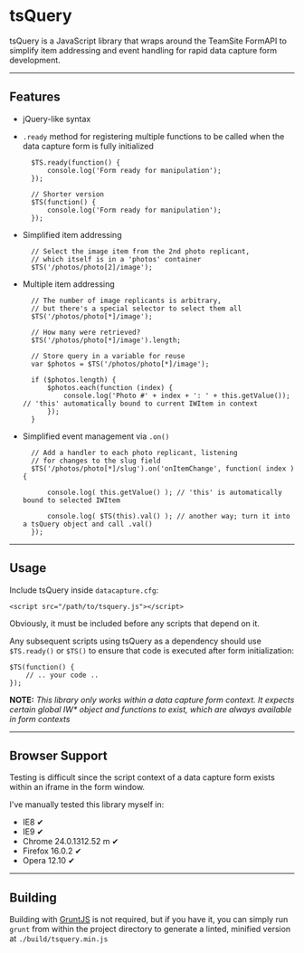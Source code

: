 tsQuery
=======

tsQuery is a JavaScript library that wraps around the TeamSite FormAPI to simplify item addressing and event handling for rapid data capture form development.

<hr/>

## Features

- jQuery-like syntax

- `.ready` method for registering multiple functions to be called when the data capture form is fully initialized

		$TS.ready(function() {
			console.log('Form ready for manipulation');
		});

		// Shorter version
		$TS(function() {
			console.log('Form ready for manipulation');
		});

- Simplified item addressing

		// Select the image item from the 2nd photo replicant,
		// which itself is in a 'photos' container
		$TS('/photos/photo[2]/image');

- Multiple item addressing

		// The number of image replicants is arbitrary,
		// but there's a special selector to select them all
		$TS('/photos/photo[*]/image');

		// How many were retrieved?
		$TS('/photos/photo[*]/image').length;

		// Store query in a variable for reuse
		var $photos = $TS('/photos/photo[*]/image');
		
		if ($photos.length) {
			$photos.each(function (index) {
				console.log('Photo #' + index + ': ' + this.getValue()); // 'this' automatically bound to current IWItem in context
			});
		}

- Simplified event management via `.on()`

		// Add a handler to each photo replicant, listening
		// for changes to the slug field
		$TS('/photos/photo[*]/slug').on('onItemChange', function( index ) {

			console.log( this.getValue() ); // 'this' is automatically bound to selected IWItem

			console.log( $TS(this).val() ); // another way; turn it into a tsQuery object and call .val()
		});

<hr/>

## Usage

Include tsQuery inside `datacapture.cfg`:

	<script src="/path/to/tsquery.js"></script>

Obviously, it must be included before any scripts that depend on it.

Any subsequent scripts using tsQuery as a dependency should use `$TS.ready()` or `$TS()` to ensure that code is executed after form initialization:

	$TS(function() {
		// .. your code ..
	});


__NOTE:__ _This library only works within a data capture form context. It expects certain global IW* object and functions to exist, which are always available in form contexts_

<hr/>

## Browser Support

Testing is difficult since the script context of a data capture form exists within an iframe in the form window.

I've manually tested this library myself in:

 - IE8 ✔
 - IE9 ✔
 - Chrome 24.0.1312.52 m ✔
 - Firefox 16.0.2 ✔
 - Opera 12.10 ✔

<hr/>

## Building

Building with [GruntJS](http://gruntjs.com) is not required, but if you have it, you can simply run `grunt` from within the project directory to generate a linted, minified version at `./build/tsquery.min.js`

